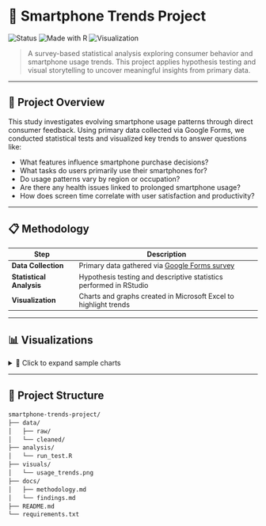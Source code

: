 # 📱 Smartphone Trends Project

![Status](https://img.shields.io/badge/status-Completed-brightgreen)
![Made with R](https://img.shields.io/badge/made%20with-R-blue)
![Visualization](https://img.shields.io/badge/visualized%20in-Excel-orange)

> A survey-based statistical analysis exploring consumer behavior and smartphone usage trends. This project applies hypothesis testing and visual storytelling to uncover meaningful insights from primary data.

---

## 🧠 Project Overview

This study investigates evolving smartphone usage patterns through direct consumer feedback. Using primary data collected via Google Forms, we conducted statistical tests and visualized key trends to answer questions like:

- What features influence smartphone purchase decisions?
- What tasks do users primarily use their smartphones for?
- Do usage patterns vary by region or occupation?
- Are there any health issues linked to prolonged smartphone usage?
- How does screen time correlate with user satisfaction and productivity?

---

## 📋 Methodology

| Step | Description |
|------|-------------|
| **Data Collection** | Primary data gathered via [Google Forms survey](https://forms.gle/82FkHuSPx5FbxMEY9) |
| **Statistical Analysis** | Hypothesis testing and descriptive statistics performed in RStudio |
| **Visualization** | Charts and graphs created in Microsoft Excel to highlight trends |

---

## 📊 Visualizations

<details>
  <summary>📸 Click to expand sample charts</summary>

* ![Bar chart of age-wise usage](visuals/bar_chart1.png) * 
*Pie chart of brand distribution*  
*Box plot comparing usage hours across age groups*

</details>

---

## 📁 Project Structure

```bash
smartphone-trends-project/
├── data/                
│   ├── raw/              
│   └── cleaned/           
├── analysis/              
│   └── run_test.R  
├── visuals/               
│   └── usage_trends.png   
├── docs/                 
│   ├── methodology.md 
│   └── findings.md      
├── README.md           
└── requirements.txt     


